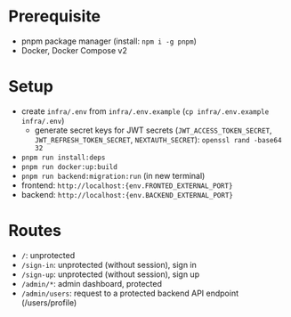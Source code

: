 # Prerequisite

- pnpm package manager (install: `npm i -g pnpm`)
- Docker, Docker Compose v2

# Setup

- create `infra/.env` from `infra/.env.example` (`cp infra/.env.example infra/.env`)
  - generate secret keys for JWT secrets (`JWT_ACCESS_TOKEN_SECRET`, `JWT_REFRESH_TOKEN_SECRET`, `NEXTAUTH_SECRET`): `openssl rand -base64 32`
- `pnpm run install:deps`
- `pnpm run docker:up:build`
- `pnpm run backend:migration:run` (in new terminal)
- frontend: `http://localhost:{env.FRONTED_EXTERNAL_PORT}`
- backend: `http://localhost:{env.BACKEND_EXTERNAL_PORT}`

# Routes

- `/`: unprotected
- `/sign-in`: unprotected (without session), sign in
- `/sign-up`: unprotected (without session), sign up
- `/admin/*`: admin dashboard, protected
- `/admin/users`: request to a protected backend API endpoint (/users/profile)
